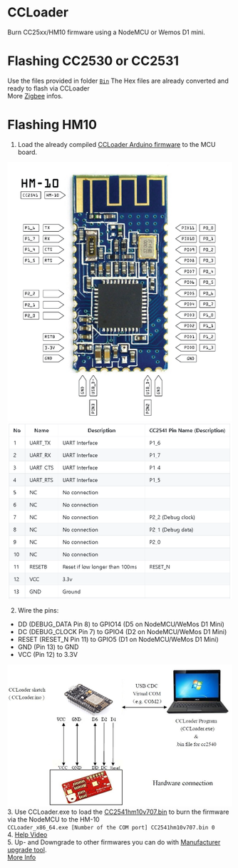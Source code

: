 CCLoader
========

Burn CC25xx/HM10 firmware using a NodeMCU or Wemos D1 mini.

Flashing CC2530 or CC2531
==========================
Use the files provided in folder [`Bin`](/Bin) The Hex files are already converted and ready to flash via CCLoader<br>
More [Zigbee](https://www.zigbee2mqtt.io/information/alternative_flashing_methods.html) infos.

Flashing HM10
==========================
1. Load the already compiled [CCLoader Arduino firmware](/Bin/CCLoader_Arduino.bin) to the MCU board.

  ![image](hm-10-pinout.png)
  ![image](cc2541_pin.png)
  
2. Wire the pins:  
  - DD (DEBUG_DATA Pin 8) to GPIO14 (D5 on NodeMCU/WeMos D1 Mini) <br>
  - DC (DEBUG_CLOCK Pin 7) to GPIO4 (D2 on NodeMCU/WeMos D1 Mini) <br>
  - RESET (RESET_N Pin 11) to GPIO5 (D1 on NodeMCU/WeMos D1 Mini) <br>
  - GND (Pin 13) to GND <br>
  - VCC (Pin 12) to 3.3V <br>

  ![image](CCLoader.jpg)
3. Use CCLoader.exe to load the [CC2541hm10v707.bin](/Bin/CC2541hm10v707.bin) to burn the firmware via the NodeMCU to the HM-10 <br>
   `CCLoader_x86_64.exe [Number of the COM port] CC2541hm10v707.bin 0` <br>
4. [Help Video](https://www.youtube.com/watch?v=ez3491-v8Og&lc=z23dzv5wvxrkghouvacdp43beqjns0ivud2tbkcab1xw03c010c.1542030938199060) <br>
5. Up- and Downgrade to other firmwares you can do with [Manufacturer upgrade tool](http://www.jnhuamao.cn/download_rom_en.asp?id=). <br>
[More Info](https://forum.arduino.cc/index.php?topic=393655.0)<br>  

